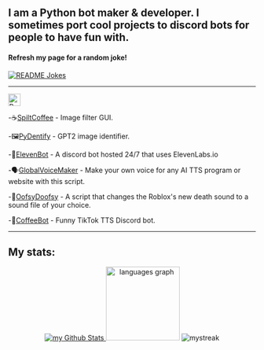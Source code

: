 ## I am a Python bot maker & developer. I sometimes port cool projects to discord bots for people to have fun with.

#### Refresh my page for a random joke!
<a href="https://readme-jokes.vercel.app"><img align="center" src="https://readme-jokes.vercel.app/api" alt="README Jokes"></a>

---

<img src="https://api.jm26.net/badge/beta?g&label=Python&icon=f3e2&message=Projects&color=1800cc&format=jpg" height="25px" alt="Python Projects">  

-☕[SpiltCoffee](https://github.com/ColdCawfee/SpiltCoffee) - Image filter GUI.

-🖼️[PyDentify](https://github.com/ColdCawfee/PyDentify) - GPT2 image identifier.

-🤖[ElevenBot](https://github.com/elevenlabs/discord-bot) - A discord bot hosted 24/7 that uses ElevenLabs.io

-🗣️[GlobalVoiceMaker](https://github.com/ColdCawfee/GlobalVoiceMaker) - Make your own voice for any AI TTS program or website with this script.

-🔁[OofsyDoofsy](https://github.com/ColdCawfee/OofsyDoofsy) - A script that changes the Roblox's new death sound to a sound file of your choice.

-🎵[CoffeeBot](https://github.com/ColdCawfee/CoffeeBot) - Funny TikTok TTS Discord bot.

---

## My stats:

<div align="center">
  <a href="https://github.com/drkostas">
    <img src="https://github-readme-stats.vercel.app/api?username=madushadhanushka&include_all_commits=true&count_private=true&show_icons=true&line_height=20&title_color=2B5BBD&icon_color=1124BB&text_color=A1A1A1&bg_color=0,000000,130F40" alt="my Github Stats"/>
</a>
  <img src="https://github-readme-stats.vercel.app/api/top-langs?locale=en&hide_title=false&layout=compact&card_width=320&langs_count=5&theme=dracula&hide_border=false&username=COldCawfee" height="150" alt="languages graph"/>
  <img src="https://github-readme-streak-stats.herokuapp.com/?user=ColdCawfee&theme=tokyonight" alt="mystreak"/>
  
</div>
